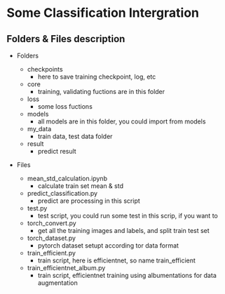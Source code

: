 # Some Classification Intergration

## Folders & Files description

- Folders
    - checkpoints
        - here to save training checkpoint, log, etc
    - core
        - training, validating fuctions are in this folder
    - loss
        - some loss fuctions
    - models
        - all models are in this folder, you could import from models
    - my_data
        - train data, test data folder
    - result
        - predict result
    
- Files
    - mean_std_calculation.ipynb
        - calculate train set mean & std
    - predict_classification.py
        - predict are processing in this script
    - test.py
        - test script, you could run some test in this scrip, if you want to
    - torch_convert.py
        - get all the training images and labels, and split train test set
    - torch_dataset.py
        - pytorch dataset setupt according tor data format
    - train_efficient.py
        - train script, here is efficientnet, so name train_efficient
    - train_efficientnet_album.py
        - train script, efficientnet training using albumentations for data augmentation